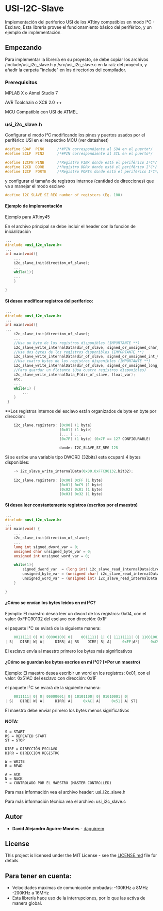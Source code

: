 # USI-I2C-Slave

Implementación del periferico USI de los ATtiny compatibles en modo I²C - Esclavo, Esta librería provee el funcionamiento básico del periférico, y un ejemplo de implementación.

## Empezando

Para implementar la librería en su proyecto, se debe copiar los archivos /include/usi_i2c_slave.h y /src/usi_i2c_slave.c en la raíz del proyecto, y añadir la carpeta "include" en los directorios del compilador.

### Prerequisitos

MPLAB X o Atmel Studio 7

AVR Toolchain o XC8 2.0 ++

MCU Compatible con USI de ATMEL

### usi_i2c_slave.h

Configurar el modo I²C modificando los pines y puertos usados por el periférico USI en el respectivo MCU (ver datasheet)

```c
#define SDAP  PIN0		/*#PIN correspondiente al SDA en el puerto*/
#define SCLP  PIN2		/*#PIN correspondiente al SCL en el puerto*/

#define I2CPN PINB		/*Registro PINx donde está el periférico I²C*/
#define I2CD  DDRB		/*Registro DDRx donde está el periférico I²C*/
#define I2CP  PORTB		/*Registro PORTx donde está el periférico I²C*/
```
y configurar el tamaño de registros internos (cantidad de direcciones) que va a manejar el modo esclavo

```c
#define I2C_SLAVE_SZ_REG number_of_registers (Eg. 100)
```

#### Ejemplo de implementación

Ejemplo para ATtiny45

En el archivo principal se debe incluir el header con la función de inicialización
```c
...
#include <usi_i2c_slave.h>
...
int main(void){
    ...
    i2c_slave_init(direction_of_slave);
    ...
    while(1){
    ...
    }

}
```
#### Si desea modificar registros del periferico:

```c
...
#include <usi_i2c_slave.h>
...
int main(void){
...
    i2c_slave_init(direction_of_slave);
    ...
    //Usa un byte de los registros disponibles (IMPORTANTE **)
    i2c_slave_write_internalData(dir_of_slave, signed_or_unsigned_char_var,bit8);
    //Usa dos bytes de los registros disponibles (IMPORTANTE **)
    i2c_slave_write_internalData(dir_of_slave, signed_or_unsigned_int_var,bit16);
    //Usa cuatro bytes de los registros disponibles (IMPORTANTE **)
    i2c_slave_write_internalData(dir_of_slave, signed_or_unsigned_long_var,bit32);
    //Para guardar un flotante (Usa cuatro registros disponibles)
    i2c_slave_write_internalData_F(dir_of_slave, float_var);
    etc.
    ...
    while(1) {
        ...
    }
 }
```
**Los registros internos del esclavo están organizados de byte en byte por dirección:
```c
    i2c_slave.registers: [0x00] (1 byte)
                         [0x01] (1 byte)
                         [... ] ...
                         [0x7F] (1 byte) (0x7F == 127 CONFIGURABLE)
                         
                         donde: I2C_SLAVE_SZ_REG 128
``` 
   Si se esribe una variable tipo DWORD (32bits) esta ocupará 4 bytes disponibles:
```c
    -> i2c_slave_write_internalData(0x00,0xFFC90132,bit32);
    
    i2c_slave.registers: [0x00] 0xFF (1 byte)
                         [0x01] 0xC9 (1 byte)
                         [0x02] 0x01 (1 byte)
                         [0x03] 0x32 (1 byte)
```

#### Si desea leer constantemente registros (escritos por el maestro)

```c
...
#include <usi_i2c_slave.h>
...
int main(void) {
    ...
    i2c_slave_init(direction_of_slave);
    ...
    long int signed_dword_var = 0;
    unsigned char unsigned_byte_var = 0;
    unsigned int unsigned_word_var = 0;

    while(1){
        signed_dword_var  = (long int) i2c_slave_read_internalData(direction_of_data_in_registers,bit32);
        unsigned_byte_var = (unsigned char) i2c_slave_read_internalData(direction_of_data_in_registers,bit8);
        unsigned_word_var = (unsigned int) i2c_slave_read_internalData(direction_of_data_in_registers,bit16);
    }

}
```
#### ¿Cómo se envían los bytes leídos en mi I²C?
 
 Ejemplo: 
 El maestro desea leer un dword de los registros: 0x04, con el valor: 0xFFC90132
 del esclavo con dirección: 0x1F

 el paquete I²C se eviará de la siguiente manera:
```c
    0011111| 0| 0| 00000100| 0|    0011111| 1| 0| 11111111| 0| 11001001| 0| 00000001| 0| 00110010| 1|
| S|   DIRE| W| A|     DIRR| A| RS    DIRE| R| A|     0xFF|A*|     0xC9|A*|     0x01|A*|     0x32|N*| ST|
```
 El esclavo envía al maestro primero los bytes más significativos

 #### ¿Cómo se guardan los bytes escrios en mi I²C? (*Por un maestro)
 
 Ejemplo:
 El maestro desea escribir un word en los registros: 0x01, con el valor: 0x51AC
 del esclavo con dirección: 0x1F

 el paquete I²C se eviará de la siguiente manera:
```c
    0011111| 0| 0| 00000001| 0| 10101100| 0| 01010001| 0|
| S|   DIRE| W| A|     DIRR| A|     0xAC| A|     0x51| A| ST|
```
 El maestro debe enviar primero los bytes menos significativos

 #### NOTA:
 ```
 S = START
 RS = REPEATED START
 ST = STOP

 DIRE = DIRECCIÓN ESCLAVO
 DIRR = DIRECCIÓN REGISTRO
 
 W = WRITE
 R = READ

 A = ACK
 N = NACK
 * = CONTROLADO POR EL MAESTRO (MASTER CONTROLLED)
 ```
 
 Para mas información vea el archivo header: usi_i2c_slave.h
 
 Para más información técnica vea el archivo: usi_i2c_slave.c
 
## Autor

* **David Alejandro Aguirre Morales** - [daguirrem](https://github.com/daguirrem)

## License

This project is licensed under the MIT License - see the [LICENSE.md](LICENSE.md) file for details

## Para tener en cuenta:

* Velocidades máximas de comunicación probadas:
  -100KHz a 8MHz
  -200KHz a 16MHz
* Esta librería hace uso de la interrupciones, por lo que las activa de manera global.
